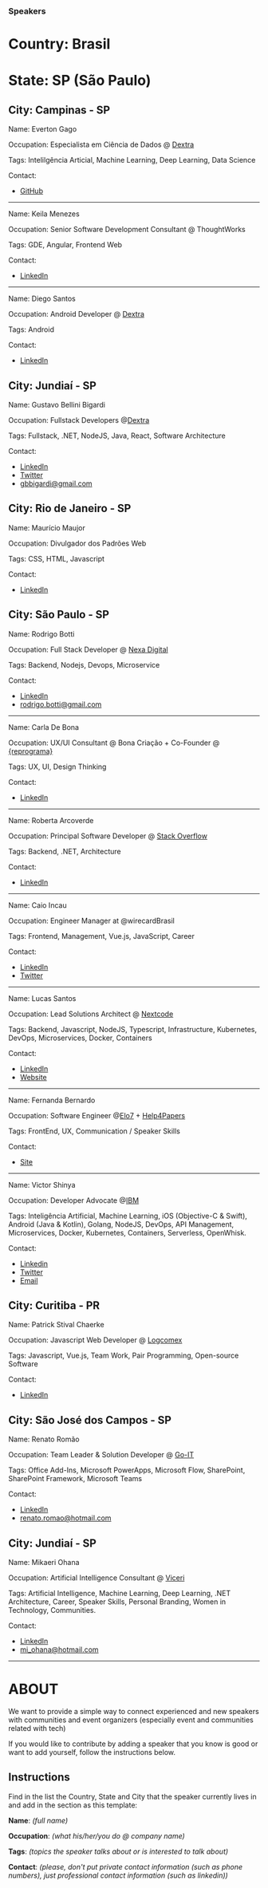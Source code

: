 ### Speakers

# Country: Brasil

# State: SP (São Paulo)

## City: Campinas - SP 

Name: Everton Gago

Occupation: Especialista em Ciência de Dados @ [Dextra](https://dextra.com.br/pt/)

Tags: Intelilgência Articial, Machine Learning, Deep Learning, Data Science

Contact: 
- [GitHub](https://github.com/evertongago)

---

Name: Keila Menezes

Occupation: Senior Software Development Consultant @ ThoughtWorks

Tags: GDE, Angular, Frontend Web

Contact:
- [LinkedIn](https://www.linkedin.com/in/keilla-menezes/)

---

Name: Diego Santos

Occupation: Android Developer @ [Dextra](https://dextra.com.br/pt/)

Tags: Android

Contact:
- [LinkedIn](https://www.linkedin.com/in/diegogsantos/)

## City: Jundiaí - SP

Name: Gustavo Bellini Bigardi

Occupation: Fullstack Developers @[Dextra](https://dextra.com.br/pt)

Tags: Fullstack, .NET, NodeJS, Java, React, Software Architecture

Contact:
- [LinkedIn](https://www.linkedin.com/in/gbbigardi/)
- [Twitter](https://twitter.com/gustavobigardi)
- gbbigardi@gmail.com

## City: Rio de Janeiro - SP

Name: Maurício Maujor

Occupation: Divulgador dos Padrões Web

Tags: CSS, HTML, Javascript

Contact: 
- [LinkedIn](https://www.linkedin.com/in/mauricio-maujor-800111a3/)

## City: São Paulo - SP

Name: Rodrigo Botti

Occupation: Full Stack Developer @ [Nexa Digital](https://www.linkedin.com/company/nexadigital/)

Tags: Backend, Nodejs, Devops, Microservice

Contact: 
- [LinkedIn](https://www.linkedin.com/in/rodrigo-botti/)
- rodrigo.botti@gmail.com

---

Name: Carla De Bona

Occupation: UX/UI Consultant @ Bona Criação + Co-Founder @ [{reprograma}](https://www.linkedin.com/company/reprogramabr/)

Tags: UX, UI, Design Thinking

Contact: 
- [LinkedIn](https://www.linkedin.com/in/carladebona/)

---

Name: Roberta Arcoverde

Occupation: Principal Software Developer @ [Stack Overflow](https://www.linkedin.com/company/stack-overflow/)

Tags: Backend, .NET, Architecture

Contact: 
- [LinkedIn](https://www.linkedin.com/in/robertaarcoverde/)

---

Name: Caio Incau

Occupation: Engineer Manager at @wirecardBrasil

Tags: Frontend, Management, Vue.js, JavaScript, Career 

Contact: 
- [LinkedIn](https://www.linkedin.com/in/caio-incau-9a63a650/)
- [Twitter](https://twitter.com/iCaioIncau)

---

Name: Lucas Santos

Occupation: Lead Solutions Architect @ [Nextcode](https://nxcd.com.br)

Tags: Backend, Javascript, NodeJS, Typescript, Infrastructure, Kubernetes, DevOps, Microservices, Docker, Containers

Contact: 
- [LinkedIn](https://www.linkedin.com/in/lhs-santos/)
- [Website](https://lsantos.dev)

---

Name: Fernanda Bernardo

Occupation: Software Engineer @[Elo7](https://elo7.dev) + [Help4Papers](https://help4papers.com.br)

Tags: FrontEnd, UX, Communication / Speaker Skills

Contact: 
- [Site](https://fernandabernardo.com.br)

---

Name: Victor Shinya

Occupation: Developer Advocate @[IBM](https://ibm.com)

Tags: Inteligência Artificial, Machine Learning, iOS (Objective-C & Swift), Android (Java & Kotlin), Golang, NodeJS, DevOps, API Management, Microservices, Docker, Kubernetes, Containers, Serverless, OpenWhisk.

Contact:
- [Linkedin](https://linkedin.com/in/victorshinya)
- [Twitter](https://twitter.com/victorshinya)
- [Email](mailto:vshinya@br.ibm.com)

## City: Curitiba - PR

Name: Patrick Stival Chaerke

Occupation: Javascript Web Developer @ [Logcomex](https://www.linkedin.com/company/logcomex/)

Tags: Javascript, Vue.js, Team Work, Pair Programming, Open-source Software

Contact:
- [LinkedIn](https://www.linkedin.com/in/trickstival/)

## City: São José dos Campos - SP

Name: Renato Romão

Occupation: Team Leader & Solution Developer @ [Go-IT](http://go-it.work/)

Tags: Office Add-Ins, Microsoft PowerApps, Microsoft Flow, SharePoint, SharePoint Framework, Microsoft Teams

Contact: 
- [LinkedIn](https://www.linkedin.com/in/renatoromao/)
- renato.romao@hotmail.com

## City: Jundiaí - SP

Name: Mikaeri Ohana

Occupation: Artificial Intelligence Consultant @ [Viceri](https://www.viceri.com.br/)

Tags: Artificial Intelligence, Machine Learning, Deep Learning, .NET Architecture, Career, Speaker Skills, Personal Branding, Women in Technology, Communities.

Contact: 
- [LinkedIn](https://www.linkedin.com/in/mikaeriohana/)
- mi_ohana@hotmail.com

---


# ABOUT
We want to provide a simple way to connect experienced and new speakers with communities and event organizers (especially event and communities related with tech)

If you would like to contribute by adding a speaker that you know is good or want to add yourself, follow the instructions below.

## Instructions

Find in the list the Country, State and City that the speaker currently lives in and add in the section as this template:


**Name**: *(full name)*

**Occupation**: *(what his/her/you do @ company name)*

**Tags**: *(topics the speaker talks about or is interested to talk about)*

**Contact**: *(please, don't put private contact information (such as phone numbers), just professional contact information (such as linkedin))*
